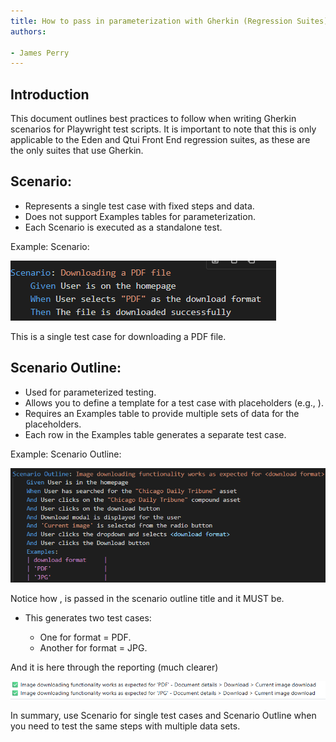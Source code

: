 ```yaml
---
title: How to pass in parameterization with Gherkin (Regression Suites)
authors: 

- James Perry
---
```


## Introduction

This document outlines best practices to follow when writing Gherkin scenarios for Playwright test scripts. It is important to note that this is only applicable to the Eden and Qtui Front End regression suites, as these are the only suites that use Gherkin.

## Scenario:

- Represents a single test case with fixed steps and data.
- Does not support Examples tables for parameterization.
- Each Scenario is executed as a standalone test.

Example: Scenario:
 
 ![Example](scenario.png)  

This is a single test case for downloading a PDF file.

## Scenario Outline:
- Used for parameterized testing.
- Allows you to define a template for a test case with placeholders (e.g., <placeholder>).
- Requires an Examples table to provide multiple sets of data for the placeholders.
- Each row in the Examples table generates a separate test case.

Example: Scenario Outline:

![Example](outline.png)  
 
Notice how , <download format> is passed in the scenario outline title and it MUST be.
 
- This generates two test cases:
    
    - One for format = PDF.
    - Another for format = JPG.

And it is here through the reporting (much clearer)

![Example](reporting.png)  
 
In summary, use Scenario for single test cases and Scenario Outline when you need to test the same steps with multiple data sets.
